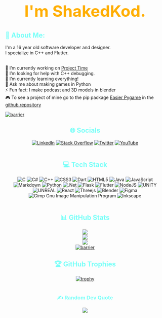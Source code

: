 <h1 align="center" style="font-size: 50px; color: #FFAE00;">I'm ShakedKod.<br> 
<img src="https://komarev.com/ghpvc/?username=shakedkod&style=flat-square&color=yellow" alt=""/>
</h1>

<h2 style="color: #79FFF8"> 💫 About Me: </h2>
I'm a 16 year old software developer and designer.<br>
I specialize in C++ and Flutter.
<br>
<br>

🔭 I’m currently working on [Project Time](https://shakedkod.tech/projectTime/)
<br>
🤝 I’m looking for help with C++ debugging.
<br>
🌱 I’m currently learning everything!
<br>
💬 Ask me about making games in Python
<br>
⚡ Fun fact: I make podcast and 3D models in blender<br>
🎮 To see a project of mine go to the pip package [Easier Pygame](https://pypi.org/project/easier-pygame/) in the [github repository](https://github.com/OortStudios/EasierPygame)

[![barrier](https://user-images.githubusercontent.com/73097560/115834477-dbab4500-a447-11eb-908a-139a6edaec5c.gif)](https://github.com/Shakedkod)
<br>

<h2 align="center" style="color: #79FFF8">🌐 Socials</h2>
<div align="center">

[![LinkedIn](https://img.shields.io/badge/LinkedIn-%230077B5.svg?logo=linkedin&logoColor=white)](https://linkedin.com/in/shaked-kod-281479260) [![Stack Overflow](https://img.shields.io/badge/-Stackoverflow-FE7A16?logo=stack-overflow&logoColor=white)](https://stackoverflow.com/users/16797919) [![Twitter](https://img.shields.io/badge/Twitter-%231DA1F2.svg?logo=Twitter&logoColor=white)](https://twitter.com/m_ShakedKod) [![YouTube](https://img.shields.io/badge/YouTube-%23FF0000.svg?logo=YouTube&logoColor=white)](https://youtube.com/@UC201HUhnv757FkBdZOJZfIg) 
<br>
<br>

<h2 align="center" style="color: #79FFF8">💻 Tech Stack</h1>

![C](https://img.shields.io/badge/c-%2300599C.svg?style=for-the-badge&logo=c&logoColor=white) ![C#](https://img.shields.io/badge/c%23-%23239120.svg?style=for-the-badge&logo=c-sharp&logoColor=white) ![C++](https://img.shields.io/badge/c++-%2300599C.svg?style=for-the-badge&logo=c%2B%2B&logoColor=white) ![CSS3](https://img.shields.io/badge/css3-%231572B6.svg?style=for-the-badge&logo=css3&logoColor=white) ![Dart](https://img.shields.io/badge/dart-%230175C2.svg?style=for-the-badge&logo=dart&logoColor=white) ![HTML5](https://img.shields.io/badge/html5-%23E34F26.svg?style=for-the-badge&logo=html5&logoColor=white) ![Java](https://img.shields.io/badge/java-%23ED8B00.svg?style=for-the-badge&logo=java&logoColor=white) ![JavaScript](https://img.shields.io/badge/javascript-%23323330.svg?style=for-the-badge&logo=javascript&logoColor=%23F7DF1E) ![Markdown](https://img.shields.io/badge/markdown-%23000000.svg?style=for-the-badge&logo=markdown&logoColor=white) ![Python](https://img.shields.io/badge/python-3670A0?style=for-the-badge&logo=python&logoColor=ffdd54) ![.Net](https://img.shields.io/badge/.NET-5C2D91?style=for-the-badge&logo=.net&logoColor=white) ![Flask](https://img.shields.io/badge/flask-%23000.svg?style=for-the-badge&logo=flask&logoColor=white) ![Flutter](https://img.shields.io/badge/Flutter-%2302569B.svg?style=for-the-badge&logo=Flutter&logoColor=white) ![NodeJS](https://img.shields.io/badge/node.js-6DA55F?style=for-the-badge&logo=node.js&logoColor=white) ![UNITY](https://img.shields.io/badge/Unity-%2320232a.svg?style=for-the-badge&logo=unity&logoColor=white) ![UNREAL](https://img.shields.io/badge/unreal-%2320232a.svg?style=for-the-badge&logo=unreal-engine&logoColor=white) ![React](https://img.shields.io/badge/react-%2320232a.svg?style=for-the-badge&logo=react&logoColor=%2361DAFB) ![Threejs](https://img.shields.io/badge/threejs-black?style=for-the-badge&logo=three.js&logoColor=white) ![Blender](https://img.shields.io/badge/blender-%23F5792A.svg?style=for-the-badge&logo=blender&logoColor=white) 	![Figma](https://img.shields.io/badge/figma-%23F24E1E.svg?style=for-the-badge&logo=figma&logoColor=white) ![Gimp Gnu Image Manipulation Program](https://img.shields.io/badge/Gimp-657D8B?style=for-the-badge&logo=gimp&logoColor=FFFFFF) ![Inkscape](https://img.shields.io/badge/Inkscape-e0e0e0?style=for-the-badge&logo=inkscape&logoColor=080A13)
<br>
<br>

<h2 align="center" style="color: #79FFF8"> 📊 GitHub Stats</h2>

![](https://github-readme-stats.vercel.app/api?username=ShakedKod&theme=nightowl&hide_border=false&include_all_commits=true&count_private=true)<br/>
![](https://github-readme-streak-stats.herokuapp.com/?user=ShakedKod&theme=nightowl&hide_border=false)<br/>
![](https://github-readme-stats.vercel.app/api/top-langs/?username=ShakedKod&theme=nightowl&hide_border=false&include_all_commits=true&count_private=true&layout=compact)
<br>
[![barrier](https://user-images.githubusercontent.com/73097560/115834477-dbab4500-a447-11eb-908a-139a6edaec5c.gif)](https://github.com/Shakedkod)

<h2 align="center" style="color: #79FFF8"> 🏆 GitHub Trophies </h2>

[![trophy](https://github-profile-trophy.vercel.app/?username=shakedkod&theme=juicyfresh&no-frame=true)](https://github.com/ryo-ma/github-profile-trophy)
<br>
<br>

<h3 align="center" style="color: #79FFF8"> ✍️ Random Dev Quote </h3>

![](https://quotes-github-readme.vercel.app/api?type=vetical&theme=radical)

</div>
